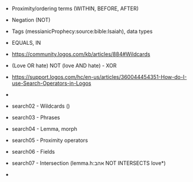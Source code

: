 - Proximity/ordering terms (WITHIN, BEFORE, AFTER)
- Negation (NOT)
- Tags (messianicProphecy:source:bible:Isaiah), data types
- EQUALS, IN 
- https://community.logos.com/kb/articles/884#Wildcards
- (Love OR hate) NOT (love AND hate) - XOR
 - https://support.logos.com/hc/en-us/articles/360044454351-How-do-I-use-Search-Operators-in-Logos
 - 

- search02 - Wildcards ()
- search03 - Phrases
- search04 - Lemma, morph
- search05 - Proximity operators
- search06 - Fields
- search07 - Intersection (lemma.h:אהב  NOT INTERSECTS love*)
- 